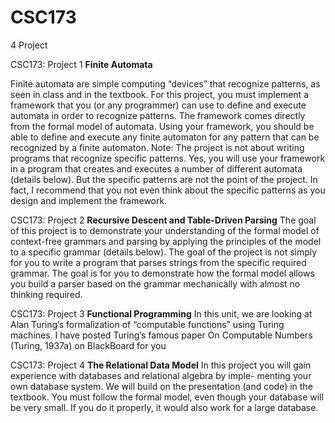 # CSC173
4 Project

CSC173: Project 1 
**Finite Automata**

Finite automata are simple computing “devices” that recognize patterns, as seen in class
and in the textbook.
For this project, you must implement a framework that you (or any programmer) can use
to define and execute automata in order to recognize patterns. The framework comes
directly from the formal model of automata.
Using your framework, you should be able to define and execute any finite automaton
for any pattern that can be recognized by a finite automaton.
Note: The project is not about writing programs that recognize specific patterns. Yes,
you will use your framework in a program that creates and executes a number of different
automata (details below). But the specific patterns are not the point of the project. In
fact, I recommend that you not even think about the specific patterns as you design and
implement the framework.


CSC173: Project 2
**Recursive Descent and Table-Driven Parsing**
The goal of this project is to demonstrate your understanding of the formal model of
context-free grammars and parsing by applying the principles of the model to a specific
grammar (details below).
The goal of the project is not simply for you to write a program that parses strings from
the specific required grammar. The goal is for you to demonstrate how the formal model
allows you build a parser based on the grammar mechanically with almost no thinking
required.


CSC173: Project 3
**Functional Programming**
In this unit, we are looking at Alan Turing’s formalization of “computable functions” using
Turing machines. I have posted Turing’s famous paper On Computable Numbers (Turing,
1937a) on BlackBoard for you




CSC173: Project 4
**The Relational Data Model**
In this project you will gain experience with databases and relational algebra by imple-
menting your own database system. We will build on the presentation (and code) in the
textbook. You must follow the formal model, even though your database will be very
small. If you do it properly, it would also work for a large database.




